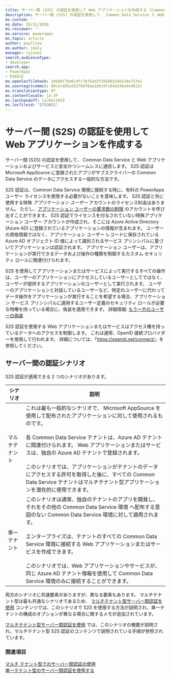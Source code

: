 ```yaml
---
title: サーバー間 (S2S) の認証を使用して Web アプリケーションを作成する (Common Data Service) | Microsoft Docs
description: サーバー間 (S2S) の認証を使用して、 Common Data Service と Web アプリケーションおよびサービスと安全かつシームレスに通信します。 S2S 認証は Microsoft AppSource に登録されたアプリがサブスクライバーの Common Data Service のデータにアクセスする一般的な方法です。
ms.custom: ''
ms.date: 10/31/2018
ms.reviewer: ''
ms.service: powerapps
ms.topic: article
author: paulliew
ms.author: jdaly
manager: ryjones
search.audienceType:
- developer
search.app:
- PowerApps
- D365CE
ms.openlocfilehash: 346bbf75e614fc7b7b3d3f2958825de538a757e1
ms.sourcegitcommit: d9cecdd5a35279d78aa1b6c9fc642e36a4e4612c
ms.translationtype: HT
ms.contentlocale: ja-JP
ms.lasthandoff: 11/04/2019
ms.locfileid: "2753051"
---
```

# <a name="build-web-applications-using-server-to-server-s2s-authentication"></a>サーバー間 (S2S) の認証を使用して Web アプリケーションを作成する

サーバー間 (S2S) の認証を使用して、 Common Data Service と Web アプリケーションおよびサービスと安全かつシームレスに通信します。 S2S 認証は Microsoft AppSource に登録されたアプリがサブスクライバーの Common Data Service のデータにアクセスする一般的な方法です。  

S2S 認証は、Common Data Service 環境に接続する時に、有料の PowerApps ユーザー ライセンスを使用する必要がないことを意味します。 S2S 認証と共に使用する特殊 *アプリケーション ユーザー* アカウントのライセンス料金はありません。 ただし、[アプリケーション ユーザーの要求数の制限](https://docs.microsoft.com/power-platform/admin/api-request-limits-allocations#non-licensed-usersapplication-users) のアカウントを呼び出すことができます。 S2S 認証でライセンスを付与されていない特殊アプリケーション ユーザー アカウントが作成され、そこには Azure Active Directory (Azure AD) に登録されているアプリケーションの情報が含まれます。 ユーザーの資格情報ではなく、アプリケーション ユーザー レコードに保存されている Azure AD オブジェクト ID 値によって識別されるサービス プリンシパルに基づいてアプリケーションは認証されます。 アプリケーション ユーザーは、アプリケーションが実行できるデータおよび操作の種類を制御するカスタム セキュリティ ロールに関連付けられます。  

 S2S を使用してアプリケーションまたはサービスによって実行するすべての操作は、ユーザーのアプリケーションにアクセスしているユーザーとしてではなく、ユーザーが提供するアプリケーションのユーザーとして実行されます。 ユーザーのアプリケーションと対話しているユーザーなど、特定のユーザーに代わってデータ操作をアプリケーションが実行することを希望する場合、アプリケーション サービス プリンシパルに適用するユーザー定義のセキュリティ ロールが必要な特権を持っている場合に、偽装を適用できます。 詳細情報: [もう一方のユーザーの偽装](impersonate-another-user.md)  

 S2S 認証を使用する Web アプリケーションまたはサービスはアクセス権を持っているデータへのアクセスを制御します。 これは通常、OpenID 接続プロバイダーを使用して行われます。 詳細については、「<https://openid.net/connect/>」を参照してください。  

## <a name="server-to-server-authentication-scenarios"></a>サーバー間の認証シナリオ  
 S2S 認証が適用できる 2 つのシナリオがあります。  


|   シナリオ    |   説明  |
|---------------|---------------|
| マルチテナント  | これは最も一般的なシナリオで、 Microsoft AppSource を使用して配布されたアプリケーションに対して使用されるものです。<br /><br /> 各 Common Data Service テナントは、Azure AD テナントに関連付けられます。 Web アプリケーションまたはサービスは、独自の Azure AD テナントで登録されます。<br /><br /> このシナリオでは、アプリケーションがテナントのデータにアクセスする許可を取得した後に、すべての Common Data Service テナントはマルチテナント型アプリケーションを潜在的に使用できます。                                                           |
| 単一テナント | このシナリオは通常、独自のテナントのアプリを開発し、それをその他の Common Data Service 環境 へ配布する意図のない Common Data Service 環境に対して適用されます。<br /><br /> エンタープライズは、テナントのすべての Common Data Service 環境に接続する Web アプリケーションまたはサービスを作成できます。<br /><br /> このシナリオでは、Web アプリケーションやサービスが、同じ Azure AD テナント情報を使用して Common Data Service 環境のみに接続することができます。 |

 両方のシナリオに共通要素がありますが、異なる要素もあります。 マルチテナント型は最も共通なシナリオであるため、 [マルチテナント型サーバー間認証を使用](use-multi-tenant-server-server-authentication.md) コンテンツでは、このシナリオで S2S を使用する方法が説明され、単一テナントの構成のオプションが異なる場合に関するメモが追加されています。 

[マルチテナント型サーバー間認証を使用](use-single-tenant-server-server-authentication.md) では、このシナリオの概要が説明され、マルチテナント型 S2S 認証のコンテンツで説明されている手順が参照されています。  

### <a name="see-also"></a>関連項目  
  
[マルチ テナント型でのサーバー間認証の使用](use-multi-tenant-server-server-authentication.md)<br/> 
[単一テナント型のサーバー間認証を使用する](use-single-tenant-server-server-authentication.md)   
